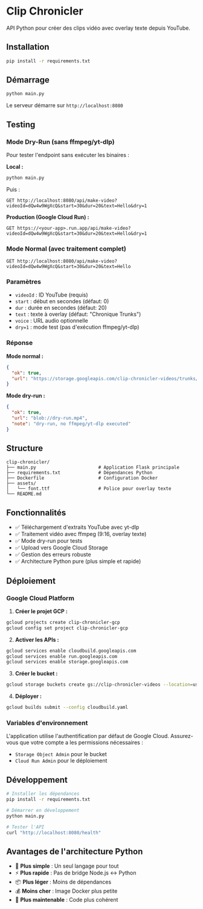 # Clip Chronicler

API Python pour créer des clips vidéo avec overlay texte depuis YouTube.

## Installation

```bash
pip install -r requirements.txt
```

## Démarrage

```bash
python main.py
```

Le serveur démarre sur `http://localhost:8080`

## Testing

### Mode Dry-Run (sans ffmpeg/yt-dlp)

Pour tester l'endpoint sans exécuter les binaires :

**Local :**
```bash
python main.py
```

Puis :
```
GET http://localhost:8080/api/make-video?videoId=dQw4w9WgXcQ&start=30&dur=20&text=Hello&dry=1
```

**Production (Google Cloud Run) :**
```
GET https://<your-app>.run.app/api/make-video?videoId=dQw4w9WgXcQ&start=30&dur=20&text=Hello&dry=1
```

### Mode Normal (avec traitement complet)

```
GET http://localhost:8080/api/make-video?videoId=dQw4w9WgXcQ&start=30&dur=20&text=Hello
```

### Paramètres

- `videoId` : ID YouTube (requis)
- `start` : début en secondes (défaut: 0)
- `dur` : durée en secondes (défaut: 20)
- `text` : texte à overlay (défaut: "Chronique Trunks")
- `voice` : URL audio optionnelle
- `dry=1` : mode test (pas d'exécution ffmpeg/yt-dlp)

### Réponse

**Mode normal :**
```json
{
  "ok": true,
  "url": "https://storage.googleapis.com/clip-chronicler-videos/trunks/..."
}
```

**Mode dry-run :**
```json
{
  "ok": true,
  "url": "blob://dry-run.mp4",
  "note": "dry-run, no ffmpeg/yt-dlp executed"
}
```

## Structure

```
clip-chronicler/
├── main.py                       # Application Flask principale
├── requirements.txt              # Dépendances Python
├── Dockerfile                    # Configuration Docker
├── assets/
│   └── font.ttf                  # Police pour overlay texte
└── README.md
```

## Fonctionnalités

- ✅ Téléchargement d'extraits YouTube avec yt-dlp
- ✅ Traitement vidéo avec ffmpeg (9:16, overlay texte)
- ✅ Mode dry-run pour tests
- ✅ Upload vers Google Cloud Storage
- ✅ Gestion des erreurs robuste
- ✅ Architecture Python pure (plus simple et rapide)

## Déploiement

### Google Cloud Platform

1. **Créer le projet GCP :**
```bash
gcloud projects create clip-chronicler-gcp
gcloud config set project clip-chronicler-gcp
```

2. **Activer les APIs :**
```bash
gcloud services enable cloudbuild.googleapis.com
gcloud services enable run.googleapis.com
gcloud services enable storage.googleapis.com
```

3. **Créer le bucket :**
```bash
gcloud storage buckets create gs://clip-chronicler-videos --location=us-central1
```

4. **Déployer :**
```bash
gcloud builds submit --config cloudbuild.yaml
```

### Variables d'environnement

L'application utilise l'authentification par défaut de Google Cloud. Assurez-vous que votre compte a les permissions nécessaires :

- `Storage Object Admin` pour le bucket
- `Cloud Run Admin` pour le déploiement

## Développement

```bash
# Installer les dépendances
pip install -r requirements.txt

# Démarrer en développement
python main.py

# Tester l'API
curl "http://localhost:8080/health"
```

## Avantages de l'architecture Python

- 🐍 **Plus simple** : Un seul langage pour tout
- ⚡ **Plus rapide** : Pas de bridge Node.js ↔ Python
- 📦 **Plus léger** : Moins de dépendances
- 💰 **Moins cher** : Image Docker plus petite
- 🔧 **Plus maintenable** : Code plus cohérent
